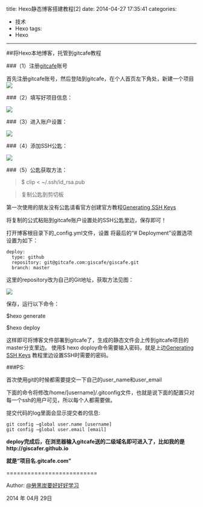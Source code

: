title: Hexo静态博客搭建教程[2]
date: 2014-04-27 17:35:41
categories:
- 技术
- Hexo
tags:
- Hexo
---

##将Hexo本地博客，托管到gitcafe教程

###（1）注册[gitcafe](http://gitcafe.com/signup?invited_by=giscafe)账号

首先注册gitcafe账号，然后登陆到gitcafe，在个人首页左下角处，新建一个项目
![](http://giscafer.github.io/static/img/hexo_course_08.jpg)

<!--more-->

###（2）填写好项目信息：

![](http://giscafer.github.io/static/img/hexo_course_09.jpg)

###（3）进入账户设置：

![](http://giscafer.github.io/static/img/hexo_course_11.jpg)

###（4）添加SSH公匙：

![](http://giscafer.github.io/static/img/hexo_course_12.jpg)

###（5）公匙获取方法：

> $ clip < ~/.ssh/id_rsa.pub

>   复制公匙到剪切板

第一次使用的朋友没有公匙请看官方创建官方教程[Generating SSH Keys](https://help.github.com/articles/generating-ssh-keys)

将复制的公式粘贴到gitcafe账户设置处的SSH公匙里边，保存即可！

打开博客根目录下的_config.yml文件，设置
将最后的“# Deployment”设置选项设置为如下：
    
    deploy:
      type: github
      repository: git@gitcafe.com:giscafe/giscafe.git
      branch: master 


这里的repository改为自己的Git地址，获取方法见图：

![](http://giscafer.github.io/static/img/hexo_course_13.jpg)

保存，运行以下命令：

$hexo generate

$hexo deploy

这样即可将博客文件部署到gitcafe了，生成的静态文件会上传到gitcafe项目的master分支里边。
使用$ hexo doploy命令需要输入密码，就是上边[Generating SSH Keys](https://help.github.com/articles/generating-ssh-keys) 教程里边设置SSH时需要的密码。

###PS:

首次使用git的时候都需要提交一下自己的user_name和user_email

下面的命令将修改/home/[username]/.gitconfig文件，也就是说下面的配置只对每一个ssh的用户可见，所以每个人都需要做。

提交代码的log里面会显示提交者的信息:
    
    git config —global user.name [username]
    git config —global user.email [email]


**deploy完成后，在浏览器输入gitcafe送的二级域名即可进入了，比如我的是http://giscafer.github.io**

**就是“项目名.gitcafe.com”**


==========================


Author: [@勞黑炭要好好好学习](http://weibo.com/laohoubin)

2014 年 04月 29日